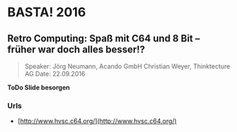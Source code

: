 # BASTA! 2016 #

## Retro Computing: Spaß mit C64 und 8 Bit – früher war doch alles besser!? ##

> Speaker: Jörg Neumann, Acando GmbH
Christian Weyer, Thinktecture AG
> Date: 22.09.2016

**ToDo Slide besorgen**


### Urls ###

- [http://www.hvsc.c64.org/](http://www.hvsc.c64.org/)
